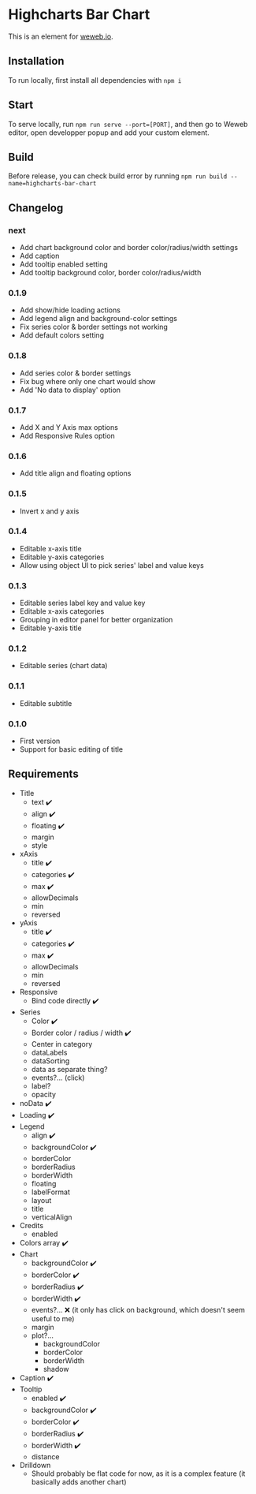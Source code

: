 # Highcharts Bar Chart

This is an element for [weweb.io](https://www.weweb.io/).

## Installation

To run locally, first install all dependencies with `npm i`

## Start

To serve locally, run `npm run serve --port=[PORT]`, and then go to Weweb editor, open developper popup and add your custom element.

## Build

Before release, you can check build error by running `npm run build --name=highcharts-bar-chart`

## Changelog

### next

- Add chart background color and border color/radius/width settings
- Add caption
- Add tooltip enabled setting
- Add tooltip background color, border color/radius/width

### 0.1.9

- Add show/hide loading actions
- Add legend align and background-color settings
- Fix series color & border settings not working
- Add default colors setting

### 0.1.8

- Add series color & border settings
- Fix bug where only one chart would show
- Add 'No data to display' option

### 0.1.7

- Add X and Y Axis max options
- Add Responsive Rules option

### 0.1.6

- Add title align and floating options

### 0.1.5

- Invert x and y axis

### 0.1.4

- Editable x-axis title
- Editable y-axis categories
- Allow using object UI to pick series' label and value keys

### 0.1.3

- Editable series label key and value key
- Editable x-axis categories
- Grouping in editor panel for better organization
- Editable y-axis title

### 0.1.2

- Editable series (chart data)

### 0.1.1

- Editable subtitle

### 0.1.0

- First version
- Support for basic editing of title

## Requirements

- Title
  - text ✔️
  - align ✔️
  - floating ✔️
  - margin
  - style
- xAxis
  - title ✔️
  - categories ✔️
  - max ✔️
  - allowDecimals
  - min
  - reversed
- yAxis
  - title ✔️
  - categories ✔️
  - max ✔️
  - allowDecimals
  - min
  - reversed
- Responsive
  - Bind code directly ✔️
- Series
  - Color ✔️
  - Border color / radius / width ✔️
  - Center in category
  - dataLabels
  - dataSorting
  - data as separate thing?
  - events?... (click)
  - label?
  - opacity
- noData ✔️
- Loading ✔️
- Legend
  - align ✔️
  - backgroundColor ✔️
  - borderColor
  - borderRadius
  - borderWidth
  - floating
  - labelFormat
  - layout
  - title
  - verticalAlign
- Credits
  - enabled
- Colors array ✔️
- Chart
  - backgroundColor ✔️
  - borderColor ✔️
  - borderRadius ✔️
  - borderWidth ✔️
  - events?... ❌ (it only has click on background, which doesn't seem useful to me)
  - margin
  - plot?...
    - backgroundColor
    - borderColor
    - borderWidth
    - shadow
- Caption ✔️
- Tooltip
  - enabled ✔️
  - backgroundColor ✔️
  - borderColor ✔️
  - borderRadius ✔️
  - borderWidth ✔️
  - distance
- Drilldown
  - Should probably be flat code for now, as it is a complex feature (it basically adds another chart)
